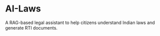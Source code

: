 # AI-Laws
A RAG-based legal assistant to help citizens understand Indian laws and generate RTI documents.
